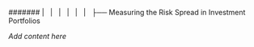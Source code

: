 ####### |   |   |   |   |   |   ├── Measuring the Risk Spread in Investment Portfolios

*Add content here*